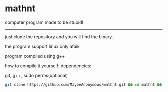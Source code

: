 # mathnt
computer program made to be stupid!

---

just clone the repository and you will find the binary.

the program support linux only afaik


program compiled using g++

how to compile it yourself:
dependencies:

git, g++, sudo perms(optional)
```sh
git clone https://github.com/MaybeAnonymous/mathnt.git && cd mathnt && g++ -o mathnt mathnt.cpp && cp mathnt /.local/bin/ # You can use 'sudo cp mathnt /usr/bin/' for global install
```
